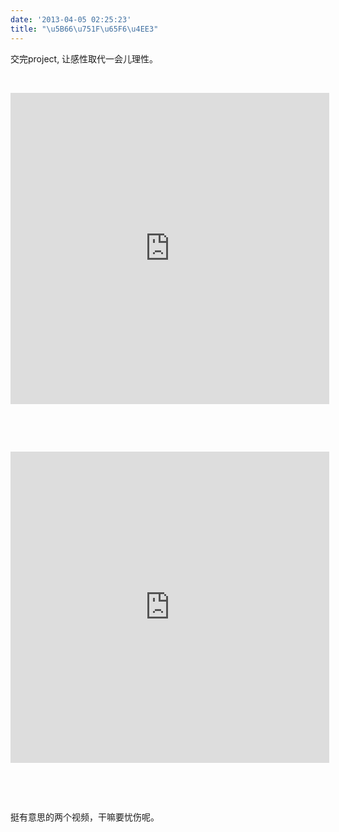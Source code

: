 ```yaml
---
date: '2013-04-05 02:25:23'
title: "\u5B66\u751F\u65F6\u4EE3"
---
```


交完project, 让感性取代一会儿理性。

 

<iframe allowfullscreen="" frameborder="0" height="498" src="http://player.youku.com/embed/XMjc4ODY0NDI0" width="510"></iframe>

 

 

<iframe allowfullscreen="" frameborder="0" height="498" src="http://player.youku.com/embed/XMjc4ODc1MDA4" width="510"></iframe>

 

 

挺有意思的两个视频，干嘛要忧伤呢。



